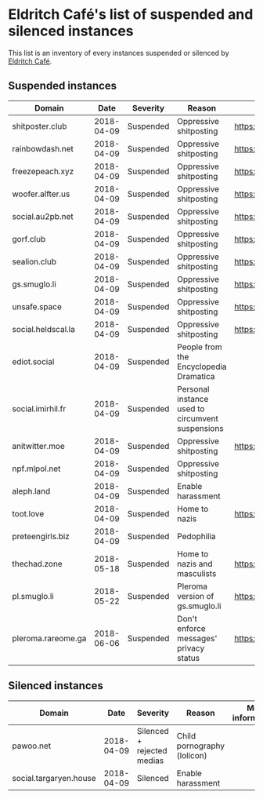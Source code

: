 # Eldritch Café's list of suspended and silenced instances
This list is an inventory of every instances suspended or silenced by [Eldritch Café](https://eldritch.cafe/).

## Suspended instances

| Domain             | Date       | Severity  | Reason                                           | More informations                                  |
| ------------------ | ---------- | --------- | ------------------------------------------------ | -------------------------------------------------- |
| shitposter.club    | 2018-04-09 | Suspended | Oppressive shitposting                           | https://github.com/nolanlawson/blocked-on-mastodon |
| rainbowdash.net    | 2018-04-09 | Suspended | Oppressive shitposting                           | https://github.com/nolanlawson/blocked-on-mastodon |
| freezepeach.xyz    | 2018-04-09 | Suspended | Oppressive shitposting                           | https://github.com/nolanlawson/blocked-on-mastodon |
| woofer.alfter.us   | 2018-04-09 | Suspended | Oppressive shitposting                           | https://github.com/nolanlawson/blocked-on-mastodon |
| social.au2pb.net   | 2018-04-09 | Suspended | Oppressive shitposting                           | https://github.com/nolanlawson/blocked-on-mastodon |
| gorf.club          | 2018-04-09 | Suspended | Oppressive shitposting                           | https://github.com/nolanlawson/blocked-on-mastodon |
| sealion.club       | 2018-04-09 | Suspended | Oppressive shitposting                           | https://github.com/nolanlawson/blocked-on-mastodon |
| gs.smuglo.li       | 2018-04-09 | Suspended | Oppressive shitposting                           | https://github.com/nolanlawson/blocked-on-mastodon |
| unsafe.space       | 2018-04-09 | Suspended | Oppressive shitposting                           | https://github.com/nolanlawson/blocked-on-mastodon |
| social.heldscal.la | 2018-04-09 | Suspended | Oppressive shitposting                           | https://github.com/nolanlawson/blocked-on-mastodon |
| ediot.social       | 2018-04-09 | Suspended | People from the Encyclopedia Dramatica           |                                                    |
| social.imirhil.fr  | 2018-04-09 | Suspended | Personal instance used to circumvent suspensions |                                                    |
| anitwitter.moe     | 2018-04-09 | Suspended | Oppressive shitposting                           | https://anitwitter.moe/about/more                  |
| npf.mlpol.net      | 2018-04-09 | Suspended | Oppressive shitposting                           |                                                    |
| aleph.land         | 2018-04-09 | Suspended | Enable harassment                                |                                                    |
| toot.love          | 2018-04-09 | Suspended | Home to nazis                                    | https://ltch.fr/@Alda/98997706007765153            |
| preteengirls.biz   | 2018-04-09 | Suspended | Pedophilia                                       |                                                    |
| thechad.zone       | 2018-05-18 | Suspended | Home to nazis and masculists                     | https://eldritch.cafe/@Barmaid/100049722033511321  |
| pl.smuglo.li       | 2018-05-22 | Suspended | Pleroma version of gs.smuglo.li                  | https://eldritch.cafe/@Barmaid/100074692144857409  |
| pleroma.rareome.ga | 2018-06-06 | Suspended | Don't enforce messages' privacy status           | https://eldritch.cafe/@Barmaid/100160340726780637  |

## Silenced instances

| Domain                 | Date       | Severity                   | Reason                      | More informations   |
| ---------------------- | ---------- | -------------------------- | --------------------------- | ------------------- |
| pawoo.net              | 2018-04-09 | Silenced + rejected medias | Child pornography (lolicon) |                     |
| social.targaryen.house | 2018-04-09 | Silenced                   | Enable harassment           |                     |
